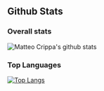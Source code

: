 <!--
**matteocrippa/matteocrippa** is a ✨ _special_ ✨ repository because its `README.md` (this file) appears on your GitHub profile.

Here are some ideas to get you started:

- 🔭 I’m currently working on ...
- 🌱 I’m currently learning ...
- 👯 I’m looking to collaborate on ...
- 🤔 I’m looking for help with ...
- 💬 Ask me about ...
- 📫 How to reach me: ...
- 😄 Pronouns: ...
- ⚡ Fun fact: ...
-->

## Github Stats

### Overall stats

![Matteo Crippa's github stats](https://github-readme-stats.vercel.app/api?username=matteocrippa&show_icons=true&count_private=true)

### Top Languages

[![Top Langs](https://github-readme-stats.vercel.app/api/top-langs/?username=matteocrippa&count_private=true)](https://github.com/matteocrippa)
